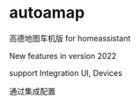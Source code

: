# autoamap
 高德地图车机版 for homeassistant
 
New features in version 2022

support Integration UI, Devices

通过集成配置
